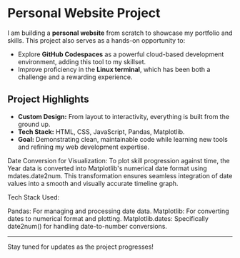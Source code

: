 # Personal Website Project  

I am building a **personal website** from scratch to showcase my portfolio and skills. This project also serves as a hands-on opportunity to:  

- Explore **GitHub Codespaces** as a powerful cloud-based development environment, adding this tool to my skillset.  
- Improve proficiency in the **Linux terminal**, which has been both a challenge and a rewarding experience.  

## Project Highlights  

- **Custom Design:** From layout to interactivity, everything is built from the ground up.  
- **Tech Stack:** HTML, CSS, JavaScript, Pandas, Matplotlib.  
- **Goal:** Demonstrating clean, maintainable code while learning new tools and refining my web development expertise.  

Date Conversion for Visualization:
To plot skill progression against time, the Year data is converted into Matplotlib's numerical date format using mdates.date2num. This transformation ensures seamless integration of date values into a smooth and visually accurate timeline graph.

Tech Stack Used:

Pandas: For managing and processing date data.
Matplotlib: For converting dates to numerical format and plotting.
Matplotlib.dates: Specifically date2num() for handling date-to-number conversions.

---

Stay tuned for updates as the project progresses!